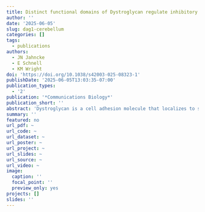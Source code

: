 ```yaml
---
title: Distinct functional domains of Dystroglycan regulate inhibitory synapse formation and maintenance in cerebellar Purkinje cells
author: ''
date: '2025-06-05'
slug: dag1-cerebellum
categories: []
tags:
  - publications
authors:
  - JN Jahncke
  - E Schnell
  - KM Wright
doi: 'https://doi.org/10.1038/s42003-025-08323-1'
publishDate: '2025-06-05T13:03:35-07:00'
publication_types:
  - '2'
publication: '*Communications Biology*'
publication_short: ''
abstract: 'Dystroglycan is a cell adhesion molecule that localizes to synapses throughout the nervous system. While *Dystroglycan* is required to maintain inhibitory synapses from cerebellar molecular layer interneurons (MLIs) onto Purkinje cells (PCs) whether initial synaptogenesis during development is dependent on Dystroglycan has not been examined. We show that mice with conditional deletion of Dystroglycan from Purkinje cells prior to synaptogenesis results in impaired MLI:PC synapse formation and function due to reduced presynaptic inputs and abnormal postsynaptic GABA<sub>A</sub> receptor clustering. Using genetic manipulations that disrupt glycosylation of Dystroglycan or truncate its cytoplasmic domain, we show that Dystroglycan’s role in synapse function requires both extracellular and intracellular interactions, whereas synapse formation requires only extracellular interactions. Together, these findings provide molecular insight into the mechanism of inhibitory synapse formation and maintenance in cerebellar cortex.'
summary: ''
featured: no
url_pdf: ~
url_code: ~
url_dataset: ~
url_poster: ~
url_project: ~
url_slides: ~
url_source: ~
url_video: ~
image:
  caption: ''
  focal_point: ''
  preview_only: yes
projects: []
slides: ''
---
```

